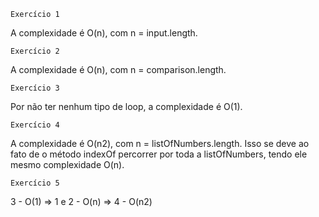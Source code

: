 ```Exercício 1```

A complexidade é O(n), com n = input.length.

```Exercício 2```

A complexidade é O(n), com n = comparison.length.

```Exercício 3```

Por não ter nenhum tipo de loop, a complexidade é O(1).

```Exercício 4```

A complexidade é O(n2), com n = listOfNumbers.length. Isso se deve ao fato de o método indexOf percorrer por toda a listOfNumbers, tendo ele mesmo complexidade O(n).

```Exercício 5```

3 - O(1) => 1 e 2 - O(n) => 4 - O(n2)